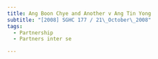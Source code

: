 ```yaml
---
title: Ang Boon Chye and Another v Ang Tin Yong
subtitle: "[2008] SGHC 177 / 21\_October\_2008"
tags:
  - Partnership
  - Partners inter se

---
```


